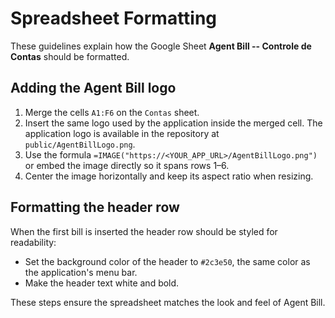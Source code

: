 # Spreadsheet Formatting

These guidelines explain how the Google Sheet **Agent Bill -- Controle de Contas** should be formatted.

## Adding the Agent Bill logo
1. Merge the cells `A1:F6` on the `Contas` sheet.
2. Insert the same logo used by the application inside the merged cell. The application logo is available in the repository at `public/AgentBillLogo.png`.
3. Use the formula `=IMAGE("https://<YOUR_APP_URL>/AgentBillLogo.png")` or embed the image directly so it spans rows 1–6.
4. Center the image horizontally and keep its aspect ratio when resizing.

## Formatting the header row
When the first bill is inserted the header row should be styled for readability:

- Set the background color of the header to `#2c3e50`, the same color as the application's menu bar.
- Make the header text white and bold.

These steps ensure the spreadsheet matches the look and feel of Agent Bill.
